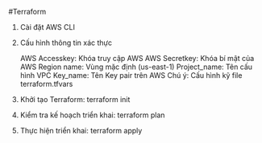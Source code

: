 #Terraform
 1. Cài đặt AWS CLI
 2. Cấu hình thông tin xác thực
    

    AWS Accesskey: Khóa truy cập AWS
    AWS Secretkey: Khóa bí mật của AWS
    Region name: Vùng mặc định (us-east-1)
    Project_name: Tên cấu hình VPC
    Key_name: Tên Key pair trên AWS
    Chú ý: Cấu hình kỹ file terraform.tfvars

  3. Khởi tạo Terraform: terraform init
  4. Kiểm tra kế hoạch triển khai: terraform plan
  5. Thực hiện triển khai: terraform apply
  
